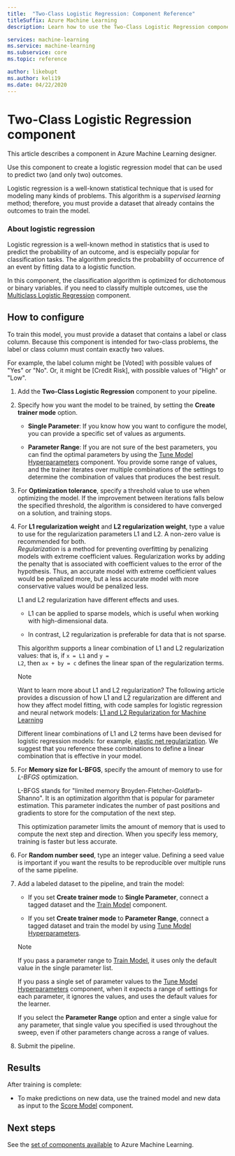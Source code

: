 ```yaml
---
title:  "Two-Class Logistic Regression: Component Reference"
titleSuffix: Azure Machine Learning
description: Learn how to use the Two-Class Logistic Regression component in Azure Machine Learning to create a binary classifier. 

services: machine-learning
ms.service: machine-learning
ms.subservice: core
ms.topic: reference

author: likebupt
ms.author: keli19
ms.date: 04/22/2020
---
```

# Two-Class Logistic Regression component

This article describes a component in Azure Machine Learning designer.

Use this component to create a logistic regression model that can be used to predict two (and only two) outcomes. 

Logistic regression is a well-known statistical technique that is used for modeling many kinds of problems. This algorithm is a *supervised learning* method;  therefore, you must provide a dataset that already contains the outcomes to train the model.  

### About logistic regression  

Logistic regression is a well-known method in statistics that is used to predict the probability of an outcome, and is especially popular for classification tasks. The algorithm predicts the probability of occurrence of an event by fitting data to a logistic function.
  
In this component, the classification algorithm is optimized for dichotomous or binary variables. if you need to classify multiple outcomes, use the [Multiclass Logistic Regression](./multiclass-logistic-regression.md) component.

##  How to configure  

To train this model, you must provide a dataset that contains a label or class column. Because this component is intended for two-class problems, the label or class column must contain exactly two values. 

For example, the label column might be [Voted] with possible values of "Yes" or "No". Or, it might be [Credit Risk], with possible values of "High" or "Low". 
  
1.  Add the **Two-Class Logistic Regression** component to your pipeline.  
  
2.  Specify how you want the model to be trained, by setting the **Create trainer mode** option.  
  
    -   **Single Parameter**: If you know how you want to configure the model, you can provide a specific set of values as arguments.  

    -   **Parameter Range**: If you are not sure of the best parameters, you can find the optimal parameters by using the [Tune Model Hyperparameters](tune-model-hyperparameters.md) component. You provide some range of values, and the trainer iterates over multiple combinations of the settings to determine the combination of values that produces the best result.
  
3.  For **Optimization tolerance**, specify a threshold value to use when optimizing the model. If the improvement between iterations falls below the specified threshold, the algorithm is considered to have converged on a solution, and training stops.  
  
4.  For **L1 regularization weight** and **L2 regularization weight**, type a value to use for the regularization parameters L1 and L2. A non-zero value is recommended for both.  
     *Regularization* is a method for preventing overfitting by penalizing models with extreme coefficient values. Regularization works by adding the penalty that is associated with coefficient values to the error of the hypothesis. Thus, an accurate model with extreme coefficient values would be penalized more, but a less accurate model with more conservative values would be penalized less.  
  
     L1 and L2 regularization have different effects and uses.  
  
    -   L1 can be applied to sparse models, which is useful when working with high-dimensional data.  
  
    -   In contrast, L2 regularization is preferable for data that is not sparse.  
  
     This algorithm supports a linear combination of L1 and L2 regularization values: that is, if <code>x = L1</code> and <code>y = L2</code>, then <code>ax + by = c</code> defines the linear span of the regularization terms.  
  
    > [!NOTE]
    >  Want to learn more about L1 and L2 regularization? The following article provides a discussion of how L1 and L2 regularization are different and how they affect model fitting, with code samples for logistic regression and neural network models:  [L1 and L2 Regularization for Machine Learning](/archive/msdn-magazine/2015/february/test-run-l1-and-l2-regularization-for-machine-learning)  
    >
    > Different linear combinations of L1 and L2 terms have been devised for logistic regression models: for example, [elastic net regularization](https://wikipedia.org/wiki/Elastic_net_regularization). We suggest that you reference these combinations to define a linear combination that is effective in your model.
      
5.  For **Memory size for L-BFGS**, specify the amount of memory to use for *L-BFGS* optimization.  
  
     L-BFGS stands for "limited memory Broyden-Fletcher-Goldfarb-Shanno". It is an optimization algorithm that is popular for parameter estimation. This parameter indicates the number of past positions and gradients to store for the computation of the next step.  
  
     This optimization parameter limits the amount of memory that is used to compute the next step and direction. When you specify less memory, training is faster but less accurate.  
  
6.  For **Random number seed**, type an integer value. Defining a seed value is important if you want the results to be reproducible over multiple runs of the same pipeline.  
  
  
8. Add a labeled dataset to the pipeline, and train the model:

    + If you set **Create trainer mode** to **Single Parameter**, connect a tagged dataset and the [Train Model](train-model.md) component.  
  
    + If you set **Create trainer mode** to **Parameter Range**, connect a tagged dataset and train the model by using [Tune Model Hyperparameters](tune-model-hyperparameters.md).  
  
    > [!NOTE]
    > 
    > If you pass a parameter range to [Train Model](train-model.md), it uses only the default value in the single parameter list.  
    > 
    > If you pass a single set of parameter values to the [Tune Model Hyperparameters](tune-model-hyperparameters.md) component, when it expects a range of settings for each parameter, it ignores the values, and uses the default values for the learner.  
    > 
    > If you select the **Parameter Range** option and enter a single value for any parameter, that single value you specified is used throughout the sweep, even if other parameters change across a range of values.  
  
9. Submit the pipeline.  
  
## Results

After training is complete:
 
  
+ To make predictions on new data, use the trained model and new data as input to the [Score Model](./score-model.md) component. 


## Next steps

See the [set of components available](component-reference.md) to Azure Machine Learning.